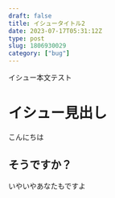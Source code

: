 ```yaml
---
draft: false
title: イシュータイトル2
date: 2023-07-17T05:31:12Z
type: post
slug: 1806930029
category: ["bug"]
---
```


イシュー本文テスト

# イシュー見出し

こんにちは

## そうですか？
いやいやあなたもですよ
    
